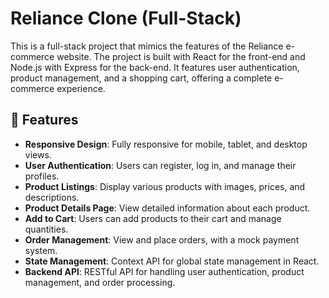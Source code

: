 # Reliance Clone (Full-Stack)
This is a full-stack project that mimics the features of the Reliance e-commerce website. The project is built with React for the front-end and Node.js with Express for the back-end. It features user authentication, product management, and a shopping cart, offering a complete e-commerce experience.

## 🚀 Features
- **Responsive Design**: Fully responsive for mobile, tablet, and desktop views.
- **User Authentication**: Users can register, log in, and manage their profiles.
- **Product Listings**: Display various products with images, prices, and descriptions.
- **Product Details Page**: View detailed information about each product.
- **Add to Cart**: Users can add products to their cart and manage quantities.
- **Order Management**: View and place orders, with a mock payment system.
- **State Management**: Context API for global state management in React.
- **Backend API**: RESTful API for handling user authentication, product management, and order processing.
